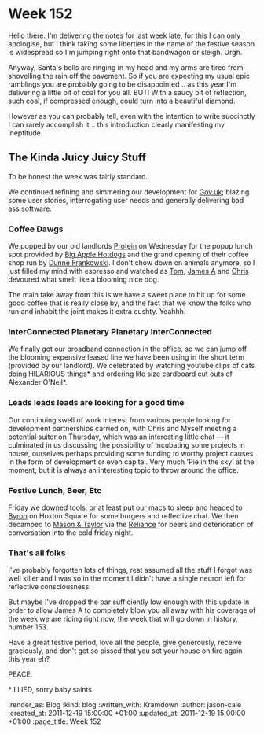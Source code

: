 Week 152
========

Hello there. I'm delivering the notes for last week late, for this I can only apologise, but I think taking some liberties in the name of the festive season is widespread so I'm jumping right onto that bandwagon or sleigh. Urgh.

Anyway, Santa's bells are ringing in my head and my arms are tired from shovelling the rain off the pavement. So if you are expecting my usual epic ramblings you are probably going to be disappointed .. as this year I'm delivering a little bit of coal for you all. BUT! With a saucy bit of reflection, such coal, if compressed enough, could turn into a beautiful diamond.

However as you can probably tell, even with the intention to write succinctly I can rarely accomplish it .. this introduction clearly manifesting my ineptitude.

## The Kinda Juicy Juicy Stuff

To be honest the week was fairly standard.

We continued refining and simmering our development for [Gov.uk](https://github.com/alphagov/); blazing some user stories, interrogating user needs and generally delivering bad ass software.

### Coffee Dawgs

We popped by our old landlords [Protein](http://prote.in/) on Wednesday for the popup lunch spot provided by [Big Apple Hotdogs](http://www.bigapplehotdogs.com/) and the grand opening of their coffee shop run by [Dunne Frankowski](http://dunnefrankowski.tumblr.com/). I don't chow down on animals anymore, so I just filled my mind with espresso and watched as [Tom](http://tomafro.net/), [James A](http://interblah.net/) and [Chris](http://chrisroos.co.uk/) devoured what smelt like a blooming nice dog.

The main take away from this is we have a sweet place to hit up for some good coffee that is really close by, and the fact that we know the folks who run and inhabit the joint makes it extra cushty. Yeahhh.

### InterConnected Planetary Planetary InterConnected

We finally got our broadband connection in the office, so we can jump off the blooming expensive leased line we have been using in the short term (provided by our landlord). We celebrated by watching youtube clips of cats doing HILARIOUS things* and ordering life size cardboard cut outs of Alexander O'Neil*.

### Leads leads leads are looking for a good time

Our continuing swell of work interest from various people looking for development partnerships carried on, with Chris and Myself meeting a potential suitor on Thursday, which was an interesting little chat — it culminated in us discussing the possibility of incubating some projects in house, ourselves perhaps providing some funding to worthy project causes in the form of development or even capital. Very much 'Pie in the sky' at the moment, but it is always an interesting topic to throw around the office.

### Festive Lunch, Beer, Etc

Friday we downed tools, or at least put our macs to sleep and headed to [Byron](http://www.byronhamburgers.com/) on Hoxton Square for some burgers and reflective chat. We then decamped to [Mason & Taylor](http://www.masonandtaylor.co.uk/) via the [Reliance](http://www.beerintheevening.com/pubs/s/61/6129/Reliance/Old_Street) for beers and deterioration of conversation into the cold friday night.

### That's all folks

I've probably forgotten lots of things, rest assumed all the stuff I forgot was well killer and I was so in the moment I didn't have a single neuron left for reflective consciousness.

But maybe I've dropped the bar sufficiently low enough with this update in order to allow James A to completely blow you all away with his coverage of the week we are riding right now, the week that will go down in history, number 153.

Have a great festive period, love all the people, give generously, receive graciously, and don't get so pissed that you set your house on fire again this year eh?

PEACE.

\* I LIED, sorry baby saints.

:render_as: Blog
:kind: blog
:written_with: Kramdown
:author: jason-cale
:created_at: 2011-12-19 15:00:00 +01:00
:updated_at: 2011-12-19 15:00:00 +01:00
:page_title: Week 152